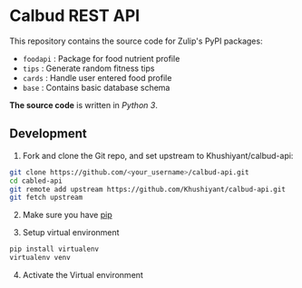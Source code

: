 # Calbud REST API
This repository contains the source code for Zulip's PyPI packages:
* ```foodapi``` : Package for food nutrient profile
* ```tips``` : Generate random fitness tips 
* ```cards``` : Handle user entered food profile
* ```base``` : Contains basic database schema

__The source code__ is written in _Python 3_.

## Development
1. Fork and clone the Git repo, and set upstream to Khushiyant/calbud-api:

```bash
git clone https://github.com/<your_username>/calbud-api.git
cd cabled-api
git remote add upstream https://github.com/Khushiyant/calbud-api.git
git fetch upstream
```
2. Make sure you have [pip](https://pip.pypa.io/en/stable/installing/)

3. Setup virtual environment
```bash
pip install virtualenv
virtualenv venv
```

4. Activate the Virtual environment 